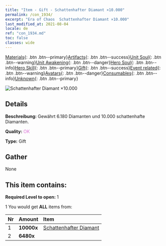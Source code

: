 ```yaml
---
title: "Item - Gift - Schattenhafter Diamant ×10.000"
permalink: /con_1934/
excerpt: "Era of Chaos  Schattenhafter Diamant ×10.000"
last_modified_at: 2021-08-04
locale: de
ref: "con_1934.md"
toc: false
classes: wide
---
```

 [Materials](/ItemsDE/){: .btn .btn--primary}[Artifacts](/ItemsDE/Artifacts/){: .btn .btn--success}[Unit Soul](/ItemsDE/UnitSoul/){: .btn .btn--warning}[Unit Awakening](/ItemsDE/UnitAwakening/){: .btn .btn--danger}[Hero Soul](/ItemsDE/HeroSoul/){: .btn .btn--info}[Hero Skill](/ItemsDE/HeroSkill/){: .btn .btn--primary}[Gift](/ItemsDE/Gift/){: .btn .btn--success}[Event related](/ItemsDE/Events/){: .btn .btn--warning}[Avatars](/ItemsDE/Avatars/){: .btn .btn--danger}[Consumables](/ItemsDE/Consumables/){: .btn .btn--info}[Unknown](/ItemsDE/Unknown/){: .btn .btn--primary}

 ![Schattenhafter Diamant ×10.000](/images/t/i_10040.png)

## Details
 **Beschreibung:** Gewährt 6.180 Diamanten und 10.000 schattenhafte Diamanten.

 **Quality:** <span style="color: #DA70D6">OK</span>

 **Type:** Gift

## Gather

  None

## This item contains:

 **Required Level to open:** 1

 1 You would get **ALL** items  from:

  | Nr | Amount |     Item    |
  |:---|:-------|:------------|
  | 1 |  **10000x** | [Schattenhafter Diamant](/ItemsDE/con_554/) |  | 
  | 2 |  **6480x** | <i class="fas fa-gem"/> |  | 
